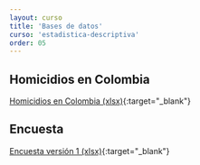 ```yaml
---
layout: curso
title: 'Bases de datos'
curso: 'estadistica-descriptiva'
order: 05
---
```



## Homicidios en Colombia

[Homicidios en Colombia (xlsx)](./basesdedatos/HomicidiosColombia2014.xlsx){:target="_blank"}


## Encuesta

[Encuesta versión 1 (xlsx)](./basesdedatos/Encuesta1.xlsx){:target="_blank"}
